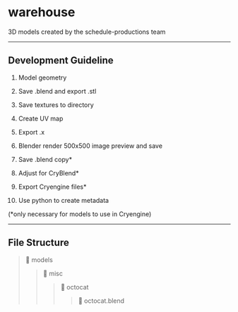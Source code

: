 warehouse
=========

3D models created by the schedule-productions team

----------------------
Development Guideline
-----------------------

1.	Model geometry

2.	Save .blend and export .stl

3.	Save textures to directory

4.	Create UV map

5.	Export .x

6.	Blender render 500x500 image preview and save

7.	Save .blend copy*

8.	Adjust for CryBlend*

9.	Export Cryengine files*

10.	Use python to create metadata

(*only necessary for models to use in Cryengine)

-----------------
File Structure
-----------------
> :open_file_folder: models
> > :open_file_folder: misc
> > > :open_file_folder: octocat
> > > > :gift: octocat.blend